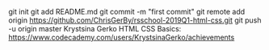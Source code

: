 git init
git add README.md
git commit -m "first commit"
git remote add origin https://github.com/ChrisGerBy/rsschool-2019Q1-html-css.git
git push -u origin master
Krystsina Gerko
HTML CSS Basics: https://www.codecademy.com/users/KrystsinaGerko/achievements
